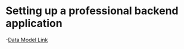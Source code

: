 # Setting up a professional backend application

-[Data Model Link](https://app.eraser.io/workspace/YtPqZ1VogxGy1jzIDkzj)